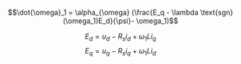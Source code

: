 $$\dot{\omega}_1 = \alpha_{\omega} (\frac{E_q - \lambda \text{sgn}(\omega_1)E_d}{\psi}- \omega_1)$$

$$E_d  = u_d - R_s i_d + \omega_1 Li_q$$
$$E_q  = u_q - R_s i_q + \omega_1 Li_d$$